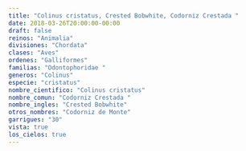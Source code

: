 ```yaml
---
title: "Colinus cristatus, Crested Bobwhite, Codorniz Crestada "
date: 2018-03-26T20:00:00-00:00
draft: false
reinos: "Animalia"
divisiones: "Chordata"
clases: "Aves"
ordenes: "Galliformes"
familias: "Odontophoridae "
generos: "Colinus"
especie: "cristatus"
nombre_cientifico: "Colinus cristatus"
nombre_comun: "Codorniz Crestada "
nombre_ingles: "Crested Bobwhite"
otros_nombres: "Codorniz de Monte"
garrigues: "30"
vista: true
los_cielos: true
---
```

